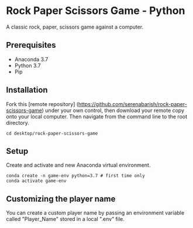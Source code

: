 # Rock Paper Scissors Game - Python

A classic rock, paper, scissors game against a computer.

## Prerequisites
* Anaconda 3.7
* Python 3.7
* Pip

## Installation
Fork this [remote repository] (https://github.com/serenabarish/rock-paper-scissors-game) under your own control, then download your remote copy onto your local computer. Then navigate from the command line to the root directory.
````
cd desktop/rock-paper-scissors-game
````

## Setup
Create and activate and new Anaconda virtual environment.
````
conda create -n game-env python=3.7 # first time only
conda activate game-env
````
## Customizing the player name
You can create a custom player name by passing an environment variable called "Player_Name" stored in a local ".env" file.